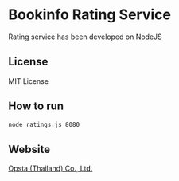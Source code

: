 # Bookinfo Rating Service

Rating service has been developed on NodeJS

## License

MIT License

## How to run
```bash
node ratings.js 8080
```

## Website

[Opsta (Thailand) Co., Ltd.](https://www.opsta.co.th)
